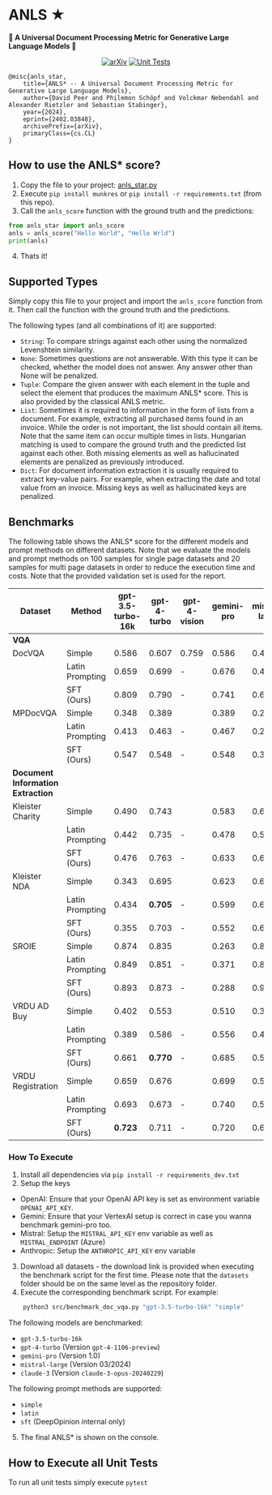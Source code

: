 # ANLS ★
**🌟 A Universal Document Processing Metric for Generative Large Language Models 🌟**

<div align="center">

<a href="">[![arXiv](https://img.shields.io/badge/arXiv-2402.03848-30C251.svg)](https://arxiv.org/abs/2402.03848)</a>
<a href="">![Unit Tests](https://github.com/deepopinion/anls_star_metric/actions/workflows/test.yml/badge.svg)</a>

</div>

    @misc{anls_star,
        title={ANLS* -- A Universal Document Processing Metric for Generative Large Language Models}, 
        author={David Peer and Philemon Schöpf and Volckmar Nebendahl and Alexander Rietzler and Sebastian Stabinger},
        year={2024},
        eprint={2402.03848},
        archivePrefix={arXiv},
        primaryClass={cs.CL}
    }

## How to use the ANLS* score?
1. Copy the file to your project: [anls_star.py](src/anls_star.py)
2. Execute `pip install munkres` or `pip install -r requirements.txt` (from this repo). 
3. Call the `anls_score` function with the ground truth and the predictions:

```python
from anls_star import anls_score
anls = anls_score("Hello World", "Hello Wrld")
print(anls)
```

4. Thats it!

## Supported Types
Simply copy this file to your project and import the `anls_score` function from it. Then call the function with the ground truth and the predictions. 

The following types (and all combinations of it) are supported:
- `String`: To compare strings against each other using the normalized Levenshtein similarity.
- `None`: Sometimes questions are not answerable. With this type it can be checked, whether the model does not answer. Any answer other than None will be penalized.
- `Tuple`: Compare the given answer with each element in the tuple and select the element that produces the maximum ANLS* score. This is also provided by the classical ANLS metric.
- `List`: Sometimes it is required to information in the form of lists from a document. For example, extracting all purchased items found in an invoice. While the order is not important, the list should contain all items. Note that the same item can occur multiple times in lists. Hungarian matching is used to compare the ground truth and the predicted list against each other. Both missing elements as well as hallucinated elements are penalized as previously introduced.
- `Dict`: For document information extraction it is usually required to extract key-value pairs. For example, when extracting the date and total value from an invoice. Missing keys as well as hallucinated keys are penalized.

## Benchmarks

The following table shows the ANLS* score for the different models and prompt methods on different datasets. Note that we evaluate the models and prompt methods on 100 samples for single page datasets and 20 samples for multi page datasets in order to reduce the execution time and costs. Note that the provided validation set is used for the report.


<!-- Use the following page to convert to latex for the paper https://tableconvert.com/markdown-to-latex -->
| Dataset           | Method          | gpt-3.5-turbo-16k | gpt-4-turbo | gpt-4-vision | gemini-pro | mistral-large  | claude-3  |
| ----------------- | --------------- | ----------------- | ----------- | ------------ | ---------- | -------------- | --------- |
|**VQA**|
| DocVQA            | Simple          | 0.586             | 0.607       | 0.759        | 0.586      | 0.445          | 0.768     |
|                   | Latin Prompting | 0.659             | 0.699       | -            | 0.676      | 0.447          | 0.762     |
|                   | SFT (Ours)      | 0.809             | 0.790       | -            | 0.741      | 0.648          | **0.831** |
| MPDocVQA          | Simple          | 0.348             | 0.389       |              | 0.389      | 0.249          | 0.507     |
|                   | Latin Prompting | 0.413             | 0.463       | -            | 0.467      | 0.216          | 0.46      |
|                   | SFT (Ours)      | 0.547             | 0.548       | -            | 0.548      | 0.377          | **0.559** |
|**Document Information Extraction**|
| Kleister Charity  | Simple          | 0.490             | 0.743       |              | 0.583      | 0.652          | **0.800** |
|                   | Latin Prompting | 0.442             | 0.735       | -            | 0.478      | 0.576          | 0.787     |
|                   | SFT (Ours)      | 0.476             | 0.763       | -            | 0.633      | 0.657          | 0.786     |
| Kleister NDA      | Simple          | 0.343             | 0.695       |              | 0.623      | 0.637          | 0.673     |
|                   | Latin Prompting | 0.434             | **0.705**   | -            | 0.599      | 0.624          | 0.67      |
|                   | SFT (Ours)      | 0.355             | 0.703       | -            | 0.552      | 0.641          | 0.677     |
| SROIE             | Simple          | 0.874             | 0.835       |              | 0.263      | 0.855          | 0.933     |
|                   | Latin Prompting | 0.849             | 0.851       | -            | 0.371      | 0.863          | 0.926     |
|                   | SFT (Ours)      | 0.893             | 0.873       | -            | 0.288      | 0.905          | **0.949** |
| VRDU AD Buy       | Simple          | 0.402             | 0.553       |              | 0.510      | 0.386          | 0.577     |
|                   | Latin Prompting | 0.389             | 0.586       | -            | 0.556      | 0.435          | 0.608     |
|                   | SFT (Ours)      | 0.661             | **0.770**   | -            | 0.685      | 0.594          | 0.633     |
| VRDU Registration | Simple          | 0.659             | 0.676       |              | 0.699      | 0.579          | 0.685     |
|                   | Latin Prompting | 0.693             | 0.673       | -            | 0.740      | 0.587          | 0.715     |
|                   | SFT (Ours)      | **0.723**         | 0.711       | -            | 0.720      | 0.639          | 0.705


### How To Execute
1. Install all dependencies via `pip install -r requirements_dev.txt`
2. Setup the keys
 - OpenAI: Ensure that your OpenAI API key is set as environment variable `OPENAI_API_KEY`. 
 - Gemini: Ensure that your VertexAI setup is correct in case you wanna benchmark gemini-pro too.
 - Mistral: Setup the `MISTRAL_API_KEY` env variable as well as `MISTRAL_ENDPOINT` (Azure)
 - Anthropic: Setup the `ANTHROPIC_API_KEY` env variable
3. Download all datasets - the download link is provided when executing the benchmark script for the first time. Please note that the `datasets` folder should be on the same level as the repository folder.
4. Execute the corresponding benchmark script. For example:

```bash
    python3 src/benchmark_doc_vqa.py "gpt-3.5-turbo-16k" "simple"
```

The following models are benchmarked:
- `gpt-3.5-turbo-16k`
- `gpt-4-turbo`         (Version `gpt-4-1106-preview`)
- `gemini-pro`          (Version 1.0)
- `mistral-large`       (Version 03/2024)
- `claude-3`            (Version `claude-3-opus-20240229`)

The following prompt methods are supported:
- `simple`
- `latin`
- `sft` (DeepOpinion internal only)

5. The final ANLS* is shown on the console. 



## How to Execute all Unit Tests
To run all unit tests simply execute `pytest`
